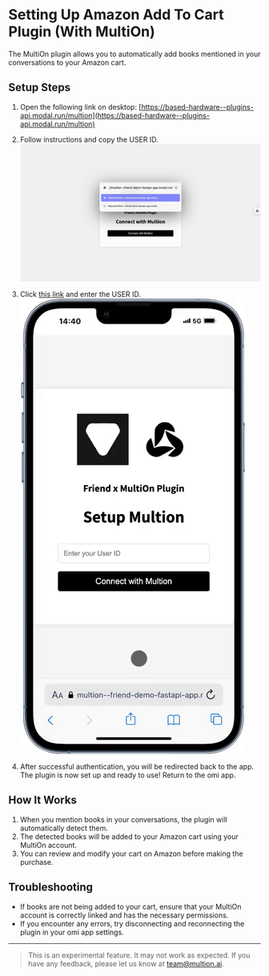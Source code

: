 # Setting Up Amazon Add To Cart Plugin (With MultiOn)

The MultiOn plugin allows you to automatically add books mentioned in your conversations to your Amazon cart.

## Setup Steps

1. Open the following link on desktop:
   [https://based-hardware--plugins-api.modal.run/multion](https://based-hardware--plugins-api.modal.run/multion)

2. Follow instructions and copy the USER ID.
   ![Explanation GIF](assets/desktop-app.gif)

3. Click [this link](https://based-hardware--plugins-api.modal.run/multion/uid_input) and enter the USER ID.
   ![Explanation GIF](assets/omi-app.gif)

4. After successful authentication, you will be redirected back to the app. The plugin is now set up and ready to use! Return to the omi app.

## How It Works

1. When you mention books in your conversations, the plugin will automatically detect them.
2. The detected books will be added to your Amazon cart using your MultiOn account.
3. You can review and modify your cart on Amazon before making the purchase.

## Troubleshooting

- If books are not being added to your cart, ensure that your MultiOn account is correctly linked and has the necessary permissions.
- If you encounter any errors, try disconnecting and reconnecting the plugin in your omi app settings.

---

> This is an experimental feature. It may not work as expected. If you have any feedback, please let us know at team@multion.ai.